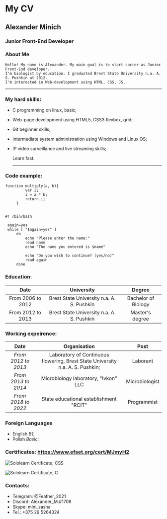 # My CV

## Alexander Minich
### Junior Front-End Developer

### About Me

	Hello! My name is Alexander. My main goal is to start carrer as Junior Front-End developer.
	I'm biologist by education. I graduated Brest State University n.a. A. S. Pushkin at 2012.
	I'm interested in Web-development using HTML, CSS, JS.
  
  ___
  
  ### My hard skills:

- C programming on linux, basic;
- Web-page development using HTML5, CSS3 flexbox, grid;
- Git beginner skills;
- Intermediate system administration using Windows and Linux OS;
- IP video surveillance and live streaming skills;
    
    Learn fast.
  ___
    
 ### Code example:
    
   ```
   function multiply(a, b){
			var i;
			i = a * b;
			return i;
		}

 
  #! /bin/bash

	again=yes
	while [ "$again=yes" ]
		do
			echo "Please enter the name:"
			read name
			echo "The name you entered is $name"

			echo "Do you wish to continue? (yes/no)"
			read again
		done
   ```
### Education:
   
| **Date**          | **University**                            | **Degree**          |
| :---: | :----------: | :-------------------: |
| From 2006 to 2012 | Brest State University n.a. A. S. Pushkin | Bachelor of Biology |
| From 2012 to 2013 | Brest State University n.a. A. S. Pushkin | Master's degree     |


### Working expeirence:

| **Date** | **Organisation** | **Post** |
| :---: | :---: | :---: |
| *From 2012 to 2013*| Laboratory of Continuous flowering, Brest State University n.a. A. S. Pushkin; | Laborant |
| *From 2013 to 2014* | Microbiology laboratory, "Ivkon" LLC | Microbiologist |
| *From 2018 to 2022* | State educational establishment "RCIT" | Programmist |

### Foreign Languages

- English *B1*;
- Polish *Basic*;

### Certificates: https://www.efset.org/cert/MJmyH2

![Sololearn Certificate, CSS](https://api2.sololearn.com/v2/certificates/CT-YEPFNJAC/image/png)

![Sololearn Certificate, C](https://api2.sololearn.com/v2/certificates/CT-B33YOCLC/image/png)

### Contacts:

* Telegram: @Feather_2021
* Discord: Alexander_M.#1708
* Skype: mini_sasha
* Tel.: +375 29 5264324

